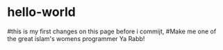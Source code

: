 # hello-world
#this is my first changes on this page before i commijt,
#Make me one of the great islam's womens programmer Ya Rabb!
